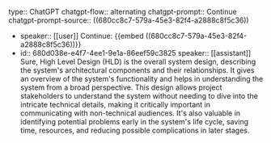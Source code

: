 type:: ChatGPT
chatgpt-flow:: alternating
chatgpt-prompt:: Continue
chatgpt-prompt-source:: ((680cc8c7-579a-45e3-82f4-a2888c8f5c36))

- speaker:: [[user]]
  Continue:
  {{embed ((680cc8c7-579a-45e3-82f4-a2888c8f5c36))}}
- id:: 680d038e-e4f7-4ee1-9e1a-86eef59c3825
  speaker:: [[assistant]]
  Sure, High Level Design (HLD) is the overall system design, describing the system's architectural components and their relationships. It gives an overview of the system's functionality and helps in understanding the system from a broad perspective. This design allows project stakeholders to understand the system without needing to dive into the intricate technical details, making it critically important in communicating with non-technical audiences. It's also valuable in identifying potential problems early in the system's life cycle, saving time, resources, and reducing possible complications in later stages.
